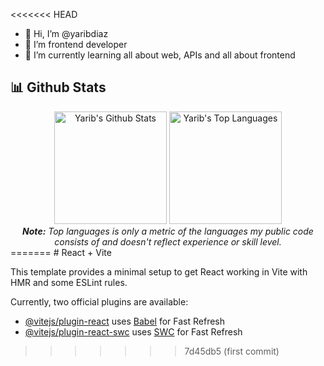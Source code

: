 <<<<<<< HEAD
- 👋 Hi, I’m @yaribdiaz
- 👀 I’m frontend developer
- 🌱 I’m currently learning all about web, APIs and all about frontend


<h2>📊 Github Stats</h2>

<div>
  <div align="center">
    <img alt="Yarib's Github Stats" src="https://github-readme-stats.vercel.app/api?username=yaribdiaz&show_icons=true&include_all_commits=true&count_private=true&theme=tokyonight&hide_border=true&bg_color=0D1117&title_color=3859BD&icon_color=3859BD" height="180"/>
    <img alt="Yarib's Top Languages" src="https://github-readme-stats.vercel.app/api/top-langs/?username=yaribdiaz&langs_count=10&layout=compact&theme=tokyonight&hide_border=true&bg_color=0D1117&title_color=3859BD&icon_color=3859BD" height="180"/>
    <br/>
    <i><b>Note:</b> Top languages is only a metric of the languages my public code consists of and doesn't reflect experience or skill level.</i>
  </div>
  <!--
  <div>
  <img align="center" width="500px" src="https://github-readme-stats.vercel.app/api/wakatime?username=Antonio152&layout=compact&langs_count=10&hide_title=true&hide_border=true&text_color=fff&bg_color=333399,333399,333399,833ab4,c13584,c13584" alt="Marco's Wakatime"/>
  <div>  -->
</div>
<!---
yaribdiaz/yaribdiaz is a ✨ special ✨ repository because its `README.md` (this file) appears on your GitHub profile.
You can click the Preview link to take a look at your changes.
--->
=======
# React + Vite

This template provides a minimal setup to get React working in Vite with HMR and some ESLint rules.

Currently, two official plugins are available:

- [@vitejs/plugin-react](https://github.com/vitejs/vite-plugin-react/blob/main/packages/plugin-react/README.md) uses [Babel](https://babeljs.io/) for Fast Refresh
- [@vitejs/plugin-react-swc](https://github.com/vitejs/vite-plugin-react-swc) uses [SWC](https://swc.rs/) for Fast Refresh
>>>>>>> 7d45db5 (first commit)
